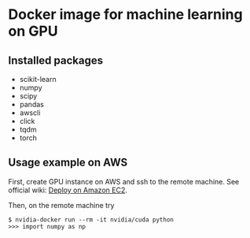 # Docker image for machine learning on GPU

## Installed packages

- scikit-learn
- numpy
- scipy
- pandas
- awscli
- click
- tqdm
- torch

## Usage example on AWS

First, create GPU instance on AWS and ssh to the remote machine.
See official wiki: [Deploy on Amazon EC2](https://github.com/NVIDIA/nvidia-docker/wiki/Deploy-on-Amazon-EC2).

Then, on the remote machine try

```
$ nvidia-docker run --rm -it nvidia/cuda python
>>> import numpy as np
```
